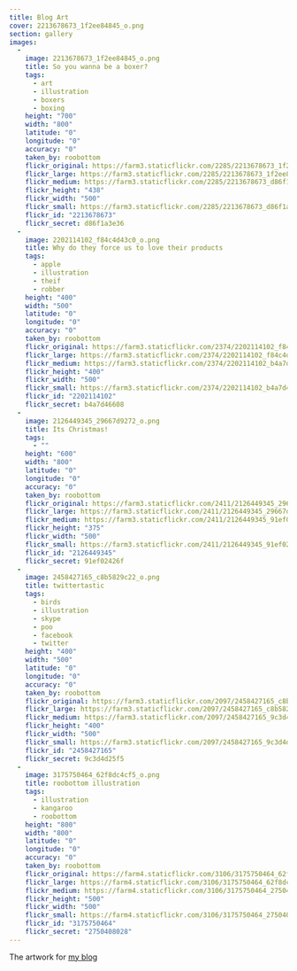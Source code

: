 ```yaml
---
title: Blog Art
cover: 2213678673_1f2ee84845_o.png
section: gallery
images:
  - 
    image: 2213678673_1f2ee84845_o.png
    title: So you wanna be a boxer?
    tags:
      - art
      - illustration
      - boxers
      - boxing
    height: "700"
    width: "800"
    latitude: "0"
    longitude: "0"
    accuracy: "0"
    taken_by: roobottom
    flickr_original: https://farm3.staticflickr.com/2285/2213678673_1f2ee84845_o.png
    flickr_large: https://farm3.staticflickr.com/2285/2213678673_1f2ee84845_o.png
    flickr_medium: https://farm3.staticflickr.com/2285/2213678673_d86f1a3e36.jpg
    flickr_height: "438"
    flickr_width: "500"
    flickr_small: https://farm3.staticflickr.com/2285/2213678673_d86f1a3e36_m.jpg
    flickr_id: "2213678673"
    flickr_secret: d86f1a3e36
  - 
    image: 2202114102_f84c4d43c0_o.png
    title: Why do they force us to love their products
    tags:
      - apple
      - illustration
      - theif
      - robber
    height: "400"
    width: "500"
    latitude: "0"
    longitude: "0"
    accuracy: "0"
    taken_by: roobottom
    flickr_original: https://farm3.staticflickr.com/2374/2202114102_f84c4d43c0_o.png
    flickr_large: https://farm3.staticflickr.com/2374/2202114102_f84c4d43c0_o.png
    flickr_medium: https://farm3.staticflickr.com/2374/2202114102_b4a7d46608.jpg
    flickr_height: "400"
    flickr_width: "500"
    flickr_small: https://farm3.staticflickr.com/2374/2202114102_b4a7d46608_m.jpg
    flickr_id: "2202114102"
    flickr_secret: b4a7d46608
  - 
    image: 2126449345_29667d9272_o.png
    title: Its Christmas!
    tags:
      - ""
    height: "600"
    width: "800"
    latitude: "0"
    longitude: "0"
    accuracy: "0"
    taken_by: roobottom
    flickr_original: https://farm3.staticflickr.com/2411/2126449345_29667d9272_o.png
    flickr_large: https://farm3.staticflickr.com/2411/2126449345_29667d9272_o.png
    flickr_medium: https://farm3.staticflickr.com/2411/2126449345_91ef02426f.jpg
    flickr_height: "375"
    flickr_width: "500"
    flickr_small: https://farm3.staticflickr.com/2411/2126449345_91ef02426f_m.jpg
    flickr_id: "2126449345"
    flickr_secret: 91ef02426f
  - 
    image: 2458427165_c8b5829c22_o.png
    title: twittertastic
    tags:
      - birds
      - illustration
      - skype
      - poo
      - facebook
      - twitter
    height: "400"
    width: "500"
    latitude: "0"
    longitude: "0"
    accuracy: "0"
    taken_by: roobottom
    flickr_original: https://farm3.staticflickr.com/2097/2458427165_c8b5829c22_o.png
    flickr_large: https://farm3.staticflickr.com/2097/2458427165_c8b5829c22_o.png
    flickr_medium: https://farm3.staticflickr.com/2097/2458427165_9c3d4d25f5.jpg
    flickr_height: "400"
    flickr_width: "500"
    flickr_small: https://farm3.staticflickr.com/2097/2458427165_9c3d4d25f5_m.jpg
    flickr_id: "2458427165"
    flickr_secret: 9c3d4d25f5
  - 
    image: 3175750464_62f8dc4cf5_o.png
    title: roobottom illustration
    tags:
      - illustration
      - kangaroo
      - roobottom
    height: "800"
    width: "800"
    latitude: "0"
    longitude: "0"
    accuracy: "0"
    taken_by: roobottom
    flickr_original: https://farm4.staticflickr.com/3106/3175750464_62f8dc4cf5_o.png
    flickr_large: https://farm4.staticflickr.com/3106/3175750464_62f8dc4cf5_o.png
    flickr_medium: https://farm4.staticflickr.com/3106/3175750464_2750408028.jpg
    flickr_height: "500"
    flickr_width: "500"
    flickr_small: https://farm4.staticflickr.com/3106/3175750464_2750408028_m.jpg
    flickr_id: "3175750464"
    flickr_secret: "2750408028"
---
```

The artwork for <a href="http://www.roobottom.com">my blog</a>